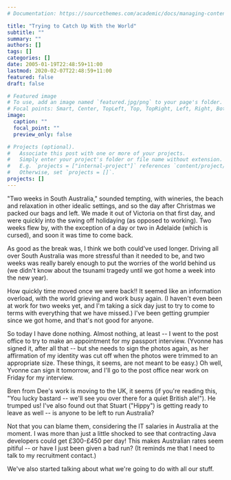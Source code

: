 ```yaml
---
# Documentation: https://sourcethemes.com/academic/docs/managing-content/

title: "Trying to Catch Up With the World"
subtitle: ""
summary: ""
authors: []
tags: []
categories: []
date: 2005-01-19T22:48:59+11:00
lastmod: 2020-02-07T22:48:59+11:00
featured: false
draft: false

# Featured image
# To use, add an image named `featured.jpg/png` to your page's folder.
# Focal points: Smart, Center, TopLeft, Top, TopRight, Left, Right, BottomLeft, Bottom, BottomRight.
image:
  caption: ""
  focal_point: ""
  preview_only: false

# Projects (optional).
#   Associate this post with one or more of your projects.
#   Simply enter your project's folder or file name without extension.
#   E.g. `projects = ["internal-project"]` references `content/project/deep-learning/index.md`.
#   Otherwise, set `projects = []`.
projects: []
---
```

"Two weeks in South Australia," sounded tempting, with wineries, the beach and relaxation in other idealic settings, and so the day after Christmas we packed our bags and left. We made it out of Victoria on that first day, and were quickly into the swing off holidaying (as opposed to working). Two weeks flew by, with the exception of a day or two in Adelaide (which is cursed), and soon it was time to come back.

As good as the break was, I think we both could've used longer. Driving all over South Australia was more stressful than it needed to be, and two weeks was really barely enough to put the worries of the world behind us (we didn't know about the tsunami tragedy until we got home a week into the new year).

How quickly time moved once we were back!! It seemed like an information overload, with the world grieving and work busy again. (I haven't even been at work for two weeks yet, and I'm taking a sick day just to try to come to terms with everything that we have missed.) I've been getting grumpier since we got home, and that's not good for anyone.

So today I have done nothing. Almost nothing, at least -- I went to the post office to try to make an appointment for my passport interview. (Yvonne has signed it, after all that -- but she needs to sign the photos again, as her affirmation of my identity was cut off when the photos were trimmed to an appropriate size. These things, it seems, are not meant to be easy.) Oh well, Yvonne can sign it tomorrow, and I'll go to the post office near work on Friday for my interview.

Bren from Dee's work is moving to the UK, it seems (if you're reading this, "You lucky bastard -- we'll see you over there for a quiet British ale!"). He trumped us! I've also found out that Stuart ("Hippy") is getting ready to leave as well -- is anyone to be left to run Australia?

Not that you can blame them, considering the IT salaries in Australia at the moment. I was more than just a little shocked to see that contracting Java developers could get £300-£450 per day! This makes Australian rates seem pitiful -- or have I just been given a bad run? (It reminds me that I need to talk to my recruitment contact.)

We've also started talking about what we're going to do with all our stuff.
